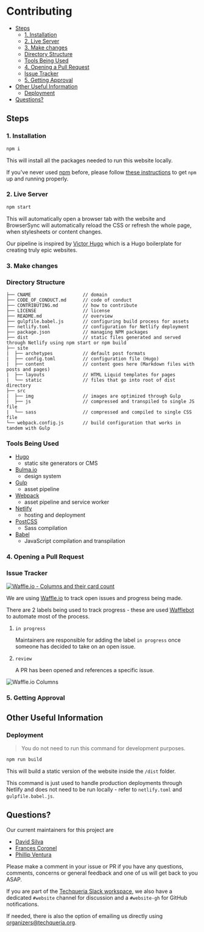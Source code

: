 # Contributing

<!-- TOC -->

- [Steps](#steps)
  - [1. Installation](#1-installation)
  - [2. Live Server](#2-live-server)
  - [3. Make changes](#3-make-changes)
  - [Directory Structure](#directory-structure)
  - [Tools Being Used](#tools-being-used)
  - [4. Opening a Pull Request](#4-opening-a-pull-request)
  - [Issue Tracker](#issue-tracker)
  - [5. Getting Approval](#5-getting-approval)
- [Other Useful Information](#other-useful-information)
  - [Deployment](#deployment)
- [Questions?](#questions)

<!-- /TOC -->

## Steps

### 1. Installation

```bash
npm i
```

This will install all the packages needed to run this website locally.

If you've never used [npm](https://docs.npmjs.com/getting-started/what-is-npm#what-is-npm) before, please follow [these instructions](https://docs.npmjs.com/getting-started/installing-node#installing-npm-from-the-nodejs-site) to get `npm` up and running properly.

### 2. Live Server

```bash
npm start
```

This will automatically open a browser tab with the website and BrowserSync will automatically reload the CSS or refresh the whole page, when stylesheets or content changes.

Our pipeline is inspired by [Victor Hugo](https://github.com/netlify-templates/victor-hugo) which is a Hugo boilerplate for creating truly epic websites.

### 3. Make changes

### Directory Structure

```text
├── CNAME                   // domain
├── CODE_OF_CONDUCT.md      // code of conduct
├── CONTRIBUTING.md         // how to contribute
├── LICENSE                 // license
├── README.md               // overview
├── gulpfile.babel.js       // configuring build process for assets
├── netlify.toml            // configuration for Netlify deployment
├── package.json            // managing NPM packages
├── dist                    // static files generated and served through Netlify using npm start or npm build
├── site
|  ├── archetypes           // default post formats
|  ├── config.toml          // configuration file (Hugo)
|  ├── content              // content goes here (Markdown files with posts and pages)
|  ├── layouts              // HTML Liquid templates for pages
|  └── static               // files that go into root of dist directory
├── src
|  ├── img                  // images are optimized through Gulp
|  ├── js                   // compressed and transpiled to single JS file
|  └── sass                 // compressed and compiled to single CSS file
└── webpack.config.js       // build configuration that works in tandem with Gulp
```

### Tools Being Used

- [Hugo](https://gohugo.io/)
  - static site generators or CMS
- [Bulma.io](https://bulma.io/)
  - design system
- [Gulp](https://gulpjs.com/)
  - asset pipeline
- [Webpack](https://webpack.js.org/)
  - asset pipeline and service worker
- [Netlify](https://netlify.com)
  - hosting and deployment
- [PostCSS](http://postcss.org/)
  - Sass compilation
- [Babel](https://babeljs.io/)
  - JavaScript compilation and transpilation

### 4. Opening a Pull Request

### Issue Tracker

[![Waffle.io - Columns and their card count](https://badge.waffle.io/techqueria/website.svg?columns=all)](https://waffle.io/techqueria/website)

We are using [Waffle.io](https://waffle.io/techqueria/website) to track open issues and progress being made.

There are 2 labels being used to track progress - these are used [Wafflebot](https://github.com/apps/wafflebot) to automate most of the process.

1. `in progress`

    Maintainers are responsible for adding the label `in progress` once someone has decided to take on an open issue.

2. `review`

    A PR has been opened and references a specific issue.

![Waffle.io Columns](https://i.imgur.com/UUh4glr.png)

### 5. Getting Approval

## Other Useful Information

### Deployment

> You do not need to run this command for development purposes.

```bash
npm run build
```

This will build a static version of the website inside the `/dist` folder.

This command is just used to handle production deployments through Netlify and does not need to be run locally - refer to `netlify.toml` and `gulpfile.babel.js`.

## Questions?

Our current maintainers for this project are

- [David Silva](https://github.com/dvidsilva)
- [Frances Coronel](https://github.com/fvcproductions)
- [Phillip Ventura](https://github.com/fvntr)

Please make a comment in your issue or PR if you have any questions, comments, concerns or general feedback and one of us will get back to you ASAP.

If you are part of the [Techqueria Slack workspace](https://techqueria.org/slack/), we also have a dedicated `#website` channel for discussion and a `#website-gh` for GitHub notifications.

If needed, there is also the option of emailing us directly using [organizers@techqueria.org](mailto:organizers@techqueria.org).
